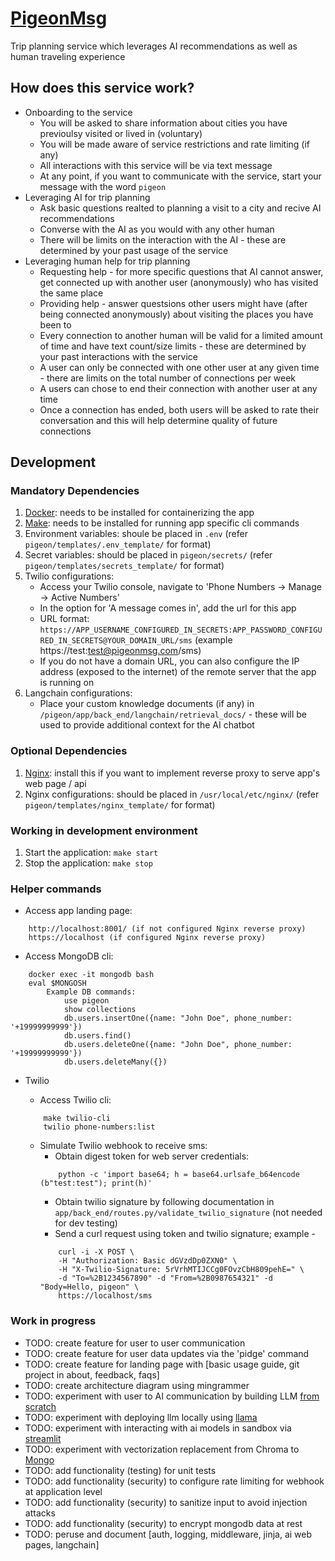 # [PigeonMsg](http://pigeonmsg.com)
Trip planning service which leverages AI recommendations as well as human traveling experience

## How does this service work?
- Onboarding to the service
    - You will be asked to share information about cities you have previoulsy visited or lived in (voluntary)
    - You will be made aware of service restrictions and rate limiting (if any)
    - All interactions with this service will be via text message
    - At any point, if you want to communicate with the service, start your message with the word `pigeon`
- Leveraging AI for trip planning
    - Ask basic questions realted to planning a visit to a city and recive AI recommendations
    - Converse with the AI as you would with any other human
    - There will be limits on the interaction with the AI - these are determined by your past usage of the service
- Leveraging human help for trip planning
    - Requesting help - for more specific questions that AI cannot answer, get connected up with another user (anonymously) who has visited the same place
    - Providing help - answer questsions other users might have (after being connected anonymously) about visiting the places you have been to
    - Every connection to another human will be valid for a limited amount of time and have text count/size limits - these are determined by your past interactions with the service
    - A user can only be connected with one other user at any given time -  there are limits on the total number of connections per week
    - A users can chose to end their connection with another user at any time
    - Once a connection has ended, both users will be asked to rate their conversation and this will help determine quality of future connections


## Development

### Mandatory Dependencies
1. [Docker](https://www.docker.com/): needs to be installed for containerizing the app
2. [Make](https://www.gnu.org/software/make/): needs to be installed for running app specific cli commands
3. Environment variables: shoule be placed in `.env` (refer `pigeon/templates/.env_template/` for format)
4. Secret variables: should be placed in `pigeon/secrets/` (refer `pigeon/templates/secrets_template/` for format)
5. Twilio configurations:
    - Access your Twilio console, navigate to 'Phone Numbers -> Manage -> Active Numbers'
    - In the option for 'A message comes in', add the url for this app
    - URL format: `https://APP_USERNAME_CONFIGURED_IN_SECRETS:APP_PASSWORD_CONFIGURED_IN_SECRETS@YOUR_DOMAIN_URL/sms` (example https://test:test@pigeonmsg.com/sms)
    - If you do not have a domain URL, you can also configure the IP address (exposed to the internet) of the remote server that the app is running on
6. Langchain configurations:
    - Place your custom knowledge documents (if any) in `/pigeon/app/back_end/langchain/retrieval_docs/` - these will be used to provide additional context for the AI chatbot

### Optional Dependencies
1. [Nginx](https://nginx.org/en/download.html): install this if you want to implement reverse proxy to serve app's web page / api
2. Nginx configurations: should be placed in `/usr/local/etc/nginx/` (refer `pigeon/templates/nginx_template/` for format)

### Working in development environment
1. Start the application: `make start`
2. Stop the application: `make stop`

### Helper commands
- Access app landing page:
```
    http://localhost:8001/ (if not configured Nginx reverse proxy)
    https://localhost (if configured Nginx reverse proxy)
```

- Access MongoDB cli: 
```
    docker exec -it mongodb bash
    eval $MONGOSH
        Example DB commands:
            use pigeon
            show collections
            db.users.insertOne({name: "John Doe", phone_number: '+19999999999'})
            db.users.find()
            db.users.deleteOne({name: "John Doe", phone_number: '+19999999999'})
            db.users.deleteMany({})
```

- Twilio
    - Access Twilio cli: 
    ```
        make twilio-cli
        twilio phone-numbers:list
    ```

    - Simulate Twilio webhook to receive sms:
        - Obtain digest token for web server credentials:
        ```
            python -c 'import base64; h = base64.urlsafe_b64encode (b"test:test"); print(h)'
        ```
        - Obtain twilio signature by following documentation in `app/back_end/routes.py/validate_twilio_signature` (not needed for dev testing)
        - Send a curl request using token and twilio signature; example -
        ```
            curl -i -X POST \
            -H "Authorization: Basic dGVzdDp0ZXN0" \
            -H "X-Twilio-Signature: 5rVrhMTIJCCg0FOvzCbH809pehE=" \
            -d "To=%2B1234567890" -d "From=%2B0987654321" -d "Body=Hello, pigeon" \
            https://localhost/sms
        ```

### Work in progress
- TODO: create feature for user to user communication
- TODO: create feature for user data updates via the 'pidge' command
- TODO: create feature for landing page with [basic usage guide, git project in about, feedback, faqs]
- TODO: create architecture diagram using mingrammer
- TODO: experiment with user to AI communication by building LLM [from scratch](youtube.com/watch?v=kCc8FmEb1nY)
- TODO: experiment with deploying llm locally using [llama](github.com/ggerganov/llama.cpp)
- TODO: experiment with interacting with ai models in sandbox via [streamlit](github.com/craigsdennis/llm-trip-saver)
- TODO: experiment with vectorization replacement from Chroma to [Mongo](mongodb.com/developer/products/atlas/advanced-rag-langchain-mongodb/)
- TODO: add functionality (testing) for unit tests
- TODO: add functionality (security) to configure rate limiting for webhook at application level
- TODO: add functionality (security) to sanitize input to avoid injection attacks
- TODO: add functionality (security) to encrypt mongodb data at rest
- TODO: peruse and document [auth, logging, middleware, jinja, ai web pages, langchain]
